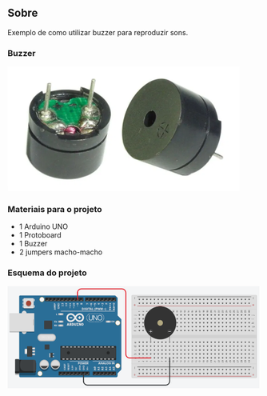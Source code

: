 ## Sobre
Exemplo de como utilizar buzzer para reproduzir sons.

### Buzzer
![](buzzer.png)

### Materiais para o projeto
* 1 Arduino UNO
* 1 Protoboard
* 1 Buzzer
* 2 jumpers macho-macho

### Esquema do projeto
![](esquema.png)
